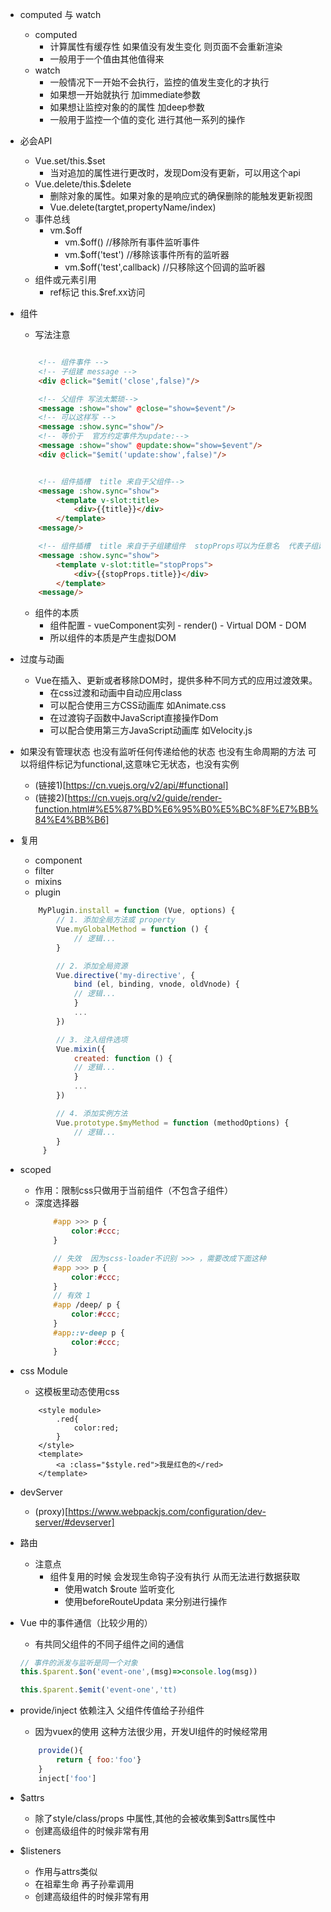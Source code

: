 
- computed 与 watch
    - computed 
        - 计算属性有缓存性 如果值没有发生变化 则页面不会重新渲染
        - 一般用于一个值由其他值得来
    - watch 
        - 一般情况下一开始不会执行，监控的值发生变化的才执行
        - 如果想一开始就执行 加immediate参数
        - 如果想让监控对象的的属性 加deep参数
        - 一般用于监控一个值的变化 进行其他一系列的操作
- 必会API
    - Vue.set/this.$set
        - 当对追加的属性进行更改时，发现Dom没有更新，可以用这个api
    - Vue.delete/this.$delete
        - 删除对象的属性。如果对象的是响应式的确保删除的能触发更新视图
        - Vue.delete(targtet,propertyName/index)
    - 事件总线
        - vm.$off
            - vm.$off() //移除所有事件监听事件
            - vm.$off('test') //移除该事件所有的监听器
            - vm.$off('test',callback) //只移除这个回调的监听器
    - 组件或元素引用
        - ref标记 this.$ref.xx访问 
- 组件
    - 写法注意
    ```html

        <!-- 组件事件 -->
        <!-- 子组建 message -->
        <div @click="$emit('close',false)"/>

        <!-- 父组件 写法太繁琐-->
        <message :show="show" @close="show=$event"/>
        <!-- 可以这样写 -->
        <message :show.sync="show"/>
        <!-- 等价于  官方约定事件为update:-->
        <message :show="show" @update:show="show=$event"/>
        <div @click="$emit('update:show',false)"/>


        <!-- 组件插槽  title 来自于父组件-->
        <message :show.sync="show">
            <template v-slot:title>
                <div>{{title}}</div>
            </template>
        <message/>

        <!-- 组件插槽  title 来自于子组建组件  stopProps可以为任意名  代表子组建的上下文-->
        <message :show.sync="show">
            <template v-slot:title="stopProps">
                <div>{{stopProps.title}}</div>
            </template>
        <message/>
    ```
    - 组件的本质
        - 组件配置 - vueComponent实列 - render() - Virtual DOM - DOM
        - 所以组件的本质是产生虚拟DOM
- 过度与动画
    - Vue在插入、更新或者移除DOM时，提供多种不同方式的应用过渡效果。
        - 在css过渡和动画中自动应用class
        - 可以配合使用三方CSS动画库 如Animate.css
        - 在过渡钩子函数中JavaScript直接操作Dom
        - 可以配合使用第三方JavaScript动画库 如Velocity.js

- 如果没有管理状态 也没有监听任何传递给他的状态 也没有生命周期的方法 可以将组件标记为functional,这意味它无状态，也没有实例
    - (链接1)[https://cn.vuejs.org/v2/api/#functional]
    - (链接2)[https://cn.vuejs.org/v2/guide/render-function.html#%E5%87%BD%E6%95%B0%E5%BC%8F%E7%BB%84%E4%BB%B6]
- 复用
    - component
    - filter
    - mixins 
    - plugin 
    ```js
        MyPlugin.install = function (Vue, options) {
            // 1. 添加全局方法或 property
            Vue.myGlobalMethod = function () {
                // 逻辑...
            }

            // 2. 添加全局资源
            Vue.directive('my-directive', {
                bind (el, binding, vnode, oldVnode) {
                // 逻辑...
                }
                ...
            })

            // 3. 注入组件选项
            Vue.mixin({
                created: function () {
                // 逻辑...
                }
                ...
            })

            // 4. 添加实例方法
            Vue.prototype.$myMethod = function (methodOptions) {
                // 逻辑...
            }
         }
    ```
- scoped
    - 作用：限制css只做用于当前组件（不包含子组件）
    - 深度选择器
        ```css
            #app >>> p {
                color:#ccc;
            }
        ```
        ```scss
            // 失效  因为scss-loader不识别 >>> ，需要改成下面这种
            #app >>> p {
                color:#ccc;
            }
            // 有效 1
            #app /deep/ p {
                color:#ccc;
            }
            #app::v-deep p {
                color:#ccc;
            }
        ```
- css Module
    - 这模板里动态使用css
    ```vue 
        <style module>
            .red{
                color:red;
            }
        </style>
        <template>
            <a :class="$style.red">我是红色的</red>
        </template>
    ```
- devServer
    - (proxy)[https://www.webpackjs.com/configuration/dev-server/#devserver]
- 路由
    - 注意点
        - 组件复用的时候 会发现生命钩子没有执行 从而无法进行数据获取
            - 使用watch $route 监听变化
            - 使用beforeRouteUpdata 来分别进行操作
- Vue 中的事件通信（比较少用的）
    - 有共同父组件的不同子组件之间的通信
    ```js
    // 事件的派发与监听是同一个对象 
    this.$parent.$on('event-one',(msg)=>console.log(msg))

    this.$parent.$emit('event-one','tt)
    ```
- provide/inject 依赖注入 父组件传值给子孙组件
    - 因为vuex的使用 这种方法很少用，开发UI组件的时候经常用
    ```js
        provide(){
            return { foo:'foo'}
        }
        inject['foo']
    ```
- $attrs
    - 除了style/class/props 中属性,其他的会被收集到$attrs属性中 
    - 创建高级组件的时候非常有用
- $listeners 
    - 作用与attrs类似
    - 在祖辈生命 再子孙辈调用  
    - 创建高级组件的时候非常有用
